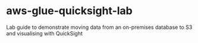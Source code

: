 # aws-glue-quicksight-lab
Lab guide to demonstrate moving data from an on-premises database to S3 and visualising with QuickSight

